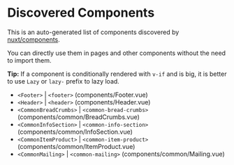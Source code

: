 # Discovered Components

This is an auto-generated list of components discovered by [nuxt/components](https://github.com/nuxt/components).

You can directly use them in pages and other components without the need to import them.

**Tip:** If a component is conditionally rendered with `v-if` and is big, it is better to use `Lazy` or `lazy-` prefix to lazy load.

- `<Footer>` | `<footer>` (components/Footer.vue)
- `<Header>` | `<header>` (components/Header.vue)
- `<CommonBreadCrumbs>` | `<common-bread-crumbs>` (components/common/BreadCrumbs.vue)
- `<CommonInfoSection>` | `<common-info-section>` (components/common/InfoSection.vue)
- `<CommonItemProduct>` | `<common-item-product>` (components/common/ItemProduct.vue)
- `<CommonMailing>` | `<common-mailing>` (components/common/Mailing.vue)
